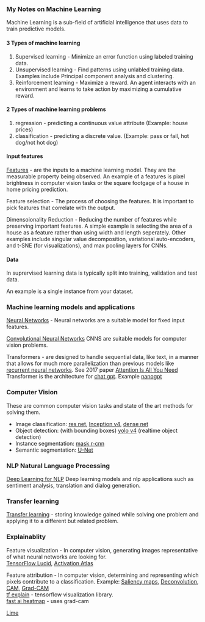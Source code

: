 ### My Notes on Machine Learning

Machine Learning is a sub-field of artificial intelligence that uses data to train predictive models.  

#### 3 Types of machine learning
1. Supervised learning - Minimize an error function using labeled training data.  
2. Unsupervised learning - Find patterns using unlabled training data. Examples include Principal component analysis and clustering. 
3. Reinforcement learning - Maximize a reward. An agent interacts with an environment and learns to take action by maximizing a cumulative reward.   

#### 2 Types of machine learning problems
1. regression - predicting a continuous value attribute (Example: house prices)
2. classification - predicting a discrete value. (Example: pass or fail, hot dog/not hot dog)

#### Input features
[Features](https://en.wikipedia.org/wiki/Feature_(machine_learning)) - are the inputs to a machine learning model. They are the measurable property being observed.  An example of a features is pixel brightness in computer vision tasks or the square footgage of a house in home pricing prediction.  
  
Feature selection - The process of choosing the features. It is important to pick features that correlate with the output. 

Dimensoionality Reduction - Reducing the number of features while preserving important features. A simple example is selecting the area of a house as a feature rather than using width and length seperately. Other examples include singular value decomposition, variational auto-encoders, and t-SNE (for visualizations), and max pooling layers for CNNs.

#### Data
In suprervised learning data is typically split into training, validation and test data.  

An example is a single instance from your dataset.  

### Machine learning models and applications

[Neural Networks](https://github.com/andrewt3000/MachineLearning/blob/master/neuralNets.md) - Neural networks are a suitable model for fixed input features.  

[Convolutional Neural Networks](https://github.com/andrewt3000/MachineLearning/blob/master/cnn4Images.md) CNNS  are suitable models for computer vision problems.   

Transformers - are designed to handle sequential data, like text, in a manner that allows for much more parallelization than previous models like [recurrent neural networks](https://github.com/andrewt3000/MachineLearning/blob/master/rnn.md).  See 2017 paper [Attention Is All You Need](https://arxiv.org/abs/1706.03762)  
Transformer is the architecture for [chat gpt](https://chat.openai.com/). Example [nanogpt](https://github.com/karpathy/nanoGPT)      

### Computer Vision
These are common computer vision tasks and state of the art methods for solving them.  

- Image classification: [res net](https://arxiv.org/abs/1512.03385), [Inception v4](https://arxiv.org/abs/1602.07261), [dense net](https://arxiv.org/abs/1608.06993)   
- Object detection: (with bounding boxes) [yolo v4](https://arxiv.org/abs/2004.10934) (realtime object detection)   
- Instance segmentation: [mask r-cnn](https://arxiv.org/abs/1703.06870)  
- Semantic segmentation:  [U-Net](https://arxiv.org/abs/1505.04597)  

### NLP Natural Language Processing
[Deep Learning for NLP](https://github.com/andrewt3000/DL4NLP/blob/master/README.md) Deep learning models and nlp applications such as sentiment analysis, translation and dialog generation.  

### Transfer learning
[Transfer learning](https://en.wikipedia.org/wiki/Transfer_learning) - storing knowledge gained while solving one problem and applying it to a different but related problem.

### Explainablity
Feature visualization - In computer vision, generating images representative of what neural networks are looking for.   
[TensorFlow Lucid](https://github.com/tensorflow/lucid/),  [Activation Atlas](https://distill.pub/2019/activation-atlas/)  

Feature attribution - In computer vision, determining and representing which pixels contribute to a classification. Example: [Saliency maps](https://arxiv.org/pdf/1312.6034.pdf), [Deconvolution](https://cs.nyu.edu/~fergus/papers/zeilerECCV2014.pdf), [CAM](https://arxiv.org/pdf/1512.04150.pdf), [Grad-CAM](https://arxiv.org/abs/1610.02391)  
[tf explain](https://github.com/sicara/tf-explain) - tensorflow visualization library.  
[fast ai heatmap](https://docs.fast.ai/vision.learner.html#_cl_int_plot_top_losses) - uses grad-cam  
  
[Lime](https://github.com/marcotcr/lime) 
